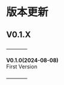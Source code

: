 <!-- --------------------------------------------------------------------------------------- -->
# 版本更新  



<!-- --------------------------------------------------------------------------------------- -->
## V0.1.X  

————

**V0.1.0(2024-08-08)**  
First Version  

————
